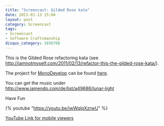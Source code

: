 ```yaml
---
title: "Screencast: Gilded Rose kata"
date: 2013-01-13 15:04
layout: post
category: Screencast
tags:
- Screencast
- Software Craftsmanship
disqus_category: 1836768
---
```


This is the Gilded Rose refactoring kata (see http://iamnotmyself.com/2011/02/13/refactor-this-the-gilded-rose-kata/).

The project for [MonoDevelop](http://monodevelop.com/) can be found [here](https://github.com/magicmonty/gildedrose_kata_monodevelop).

You can get the music under http://www.jamendo.com/de/list/a49686/lunar-light

Have Fun

{% youtube "https://youtu.be/iwWqlqXzrwU" %}

[YouTube Link for mobile viewers](http://youtu.be/iwWqlqXzrwU)
